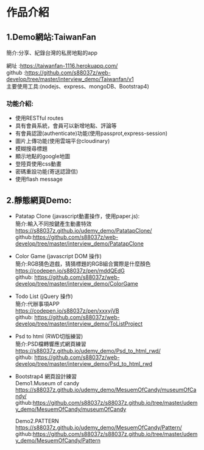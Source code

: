 # 作品介紹

## 1.Demo網站:TaiwanFan 
簡介:分享、紀錄台灣的私房地點的app  
  
網址   :https://taiwanfan-1116.herokuapp.com/  
github :https://github.com/s88037z/web-develop/tree/master/interview_demo/Taiwanfan/v1  
主要使用工具:(nodejs、express、mongoDB、Bootstrap4)  
  
### 功能介紹:
* 使用RESTful routes
* 具有會員系統，會員可以新增地點、評論等
* 有會員認證(authenticate)功能(使用passprot,express-session)
* 圖片上傳功能(使用雲端平台cloudinary)
* 模糊搜尋標題
* 顯示地點的google地圖
* 登陸頁使用css動畫
* 密碼重設功能(寄送認證信)
* 使用flash message

## 2.靜態網頁Demo:  
* Patatap Clone (javascript動畫操作，使用paper.js):  
  簡介:輸入不同按鍵產生動畫特效  
  https://s88037z.github.io/udemy_demo/PatatapClone/  
  github:https://github.com/s88037z/web-develop/tree/master/interview_demo/PatatapClone  
  
* Color Game  (javascript DOM 操作)  
  簡介:RGB猜色遊戲，猜猜標題的RGB組合實際是什麼顏色  
  https://codepen.io/s88037z/pen/mddQEdG  
  github: https://github.com/s88037z/web-develop/tree/master/interview_demo/ColorGame  
  
* Todo List  (jQuery 操作)  
  簡介:代辦事項APP  
  https://codepen.io/s88037z/pen/xxxyjVB   
  github: https://github.com/s88037z/web-develop/tree/master/interview_demo/ToListProject  
  
* Psd to html (RWD切版練習)  
  簡介:PSD檔轉響應式網頁練習  
  https://s88037z.github.io/udemy_demo/Psd_to_html_rwd/  
  github: https://github.com/s88037z/web-develop/tree/master/interview_demo/Psd_to_html_rwd  
  
* Bootstrap4 網頁設計練習  
  Demo1.Museum of candy  
  https://s88037z.github.io/udemy_demo/MesuemOfCandy/museumOfCandy/  
  github:https://github.com/s88037z/s88037z.github.io/tree/master/udemy_demo/MesuemOfCandy/museumOfCandy  
  
  Demo2.PATTERN  
  https://s88037z.github.io/udemy_demo/MesuemOfCandy/Pattern/
  github:https://github.com/s88037z/s88037z.github.io/tree/master/udemy_demo/MesuemOfCandy/Pattern
  
  
  
